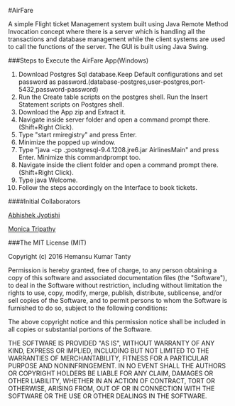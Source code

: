 #AirFare

A simple Flight ticket Management system built using Java Remote Method Invocation concept where there is a server which is handling all the transactions and database management while the client systems are used to call the functions of the server. 
The GUI is built using Java Swing.


###Steps to Execute the AirFare App(Windows)

1. Download Postgres Sql database.Keep Default configurations and set password as password.(database-postgres,user-postgres,port-5432,password-password)
2. Run the Create table scripts on the postgres shell. Run the Insert Statement scripts on Postgres shell.
3. Download the App zip and Extract it.
4. Navigate inside server folder and open a command prompt there.(Shift+Right Click).
5. Type "start rmiregistry" and press Enter.
6. Minimize the popped up window.
7. Type "java -cp .;postgresql-9.4.1208.jre6.jar AirlinesMain" and press Enter. Minimize this commandprompt too.
8. Navigate inside the client folder and open a command prompt there.(Shift+Right Click).
9. Type java Welcome.
10. Follow the steps accordingly on the Interface to book tickets.

####Initial Collaborators

[Abhishek Jyotishi](https://www.linkedin.com/in/abhishek-jyotishi-a1b10b97?authType=name&authToken=bav3&trk=prof-proj-cc-name)

[Monica Tripathy](https://www.linkedin.com/in/monica-tripathy-53867477?authType=name&authToken=RKl5&trk=prof-proj-cc-name)

###The MIT License (MIT)

Copyright (c) 2016 Hemansu Kumar Tanty

Permission is hereby granted, free of charge, to any person obtaining a copy
of this software and associated documentation files (the "Software"), to deal
in the Software without restriction, including without limitation the rights
to use, copy, modify, merge, publish, distribute, sublicense, and/or sell
copies of the Software, and to permit persons to whom the Software is
furnished to do so, subject to the following conditions:

The above copyright notice and this permission notice shall be included in all
copies or substantial portions of the Software.

THE SOFTWARE IS PROVIDED "AS IS", WITHOUT WARRANTY OF ANY KIND, EXPRESS OR
IMPLIED, INCLUDING BUT NOT LIMITED TO THE WARRANTIES OF MERCHANTABILITY,
FITNESS FOR A PARTICULAR PURPOSE AND NONINFRINGEMENT. IN NO EVENT SHALL THE
AUTHORS OR COPYRIGHT HOLDERS BE LIABLE FOR ANY CLAIM, DAMAGES OR OTHER
LIABILITY, WHETHER IN AN ACTION OF CONTRACT, TORT OR OTHERWISE, ARISING FROM,
OUT OF OR IN CONNECTION WITH THE SOFTWARE OR THE USE OR OTHER DEALINGS IN THE
SOFTWARE.
